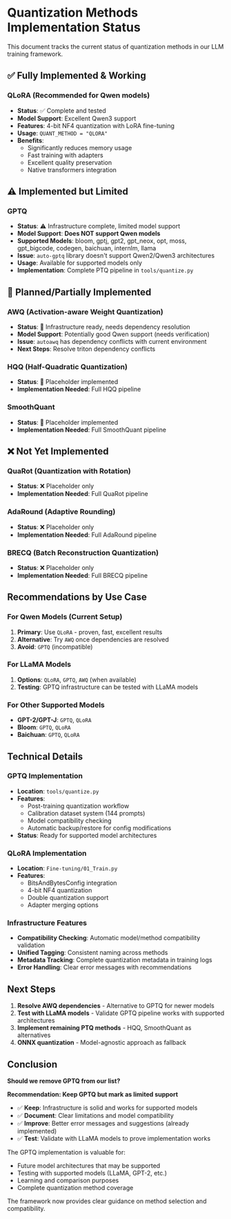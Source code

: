 # Quantization Methods Implementation Status

This document tracks the current status of quantization methods in our LLM training framework.

## ✅ Fully Implemented & Working

### QLoRA (Recommended for Qwen models)
- **Status**: ✅ Complete and tested
- **Model Support**: Excellent Qwen3 support
- **Features**: 4-bit NF4 quantization with LoRA fine-tuning
- **Usage**: `QUANT_METHOD = "QLORA"`
- **Benefits**: 
  - Significantly reduces memory usage
  - Fast training with adapters
  - Excellent quality preservation
  - Native transformers integration

## ⚠️ Implemented but Limited

### GPTQ
- **Status**: ⚠️ Infrastructure complete, limited model support
- **Model Support**: **Does NOT support Qwen models**
- **Supported Models**: bloom, gptj, gpt2, gpt_neox, opt, moss, gpt_bigcode, codegen, baichuan, internlm, llama
- **Issue**: `auto-gptq` library doesn't support Qwen2/Qwen3 architectures
- **Usage**: Available for supported models only
- **Implementation**: Complete PTQ pipeline in `tools/quantize.py`

## 🔄 Planned/Partially Implemented

### AWQ (Activation-aware Weight Quantization)
- **Status**: 🔄 Infrastructure ready, needs dependency resolution
- **Model Support**: Potentially good Qwen support (needs verification)
- **Issue**: `autoawq` has dependency conflicts with current environment
- **Next Steps**: Resolve triton dependency conflicts

### HQQ (Half-Quadratic Quantization)
- **Status**: 🔄 Placeholder implemented
- **Implementation Needed**: Full HQQ pipeline

### SmoothQuant
- **Status**: 🔄 Placeholder implemented  
- **Implementation Needed**: Full SmoothQuant pipeline

## ❌ Not Yet Implemented

### QuaRot (Quantization with Rotation)
- **Status**: ❌ Placeholder only
- **Implementation Needed**: Full QuaRot pipeline

### AdaRound (Adaptive Rounding)
- **Status**: ❌ Placeholder only
- **Implementation Needed**: Full AdaRound pipeline

### BRECQ (Batch Reconstruction Quantization)
- **Status**: ❌ Placeholder only
- **Implementation Needed**: Full BRECQ pipeline

## Recommendations by Use Case

### For Qwen Models (Current Setup)
1. **Primary**: Use `QLoRA` - proven, fast, excellent results
2. **Alternative**: Try `AWQ` once dependencies are resolved
3. **Avoid**: `GPTQ` (incompatible)

### For LLaMA Models
1. **Options**: `QLoRA`, `GPTQ`, `AWQ` (when available)
2. **Testing**: GPTQ infrastructure can be tested with LLaMA models

### For Other Supported Models
- **GPT-2/GPT-J**: `GPTQ`, `QLoRA`  
- **Bloom**: `GPTQ`, `QLoRA`
- **Baichuan**: `GPTQ`, `QLoRA`

## Technical Details

### GPTQ Implementation
- **Location**: `tools/quantize.py`
- **Features**: 
  - Post-training quantization workflow
  - Calibration dataset system (144 prompts)
  - Model compatibility checking
  - Automatic backup/restore for config modifications
- **Status**: Ready for supported model architectures

### QLoRA Implementation  
- **Location**: `Fine-tuning/01_Train.py`
- **Features**:
  - BitsAndBytesConfig integration
  - 4-bit NF4 quantization
  - Double quantization support
  - Adapter merging options

### Infrastructure Features
- **Compatibility Checking**: Automatic model/method compatibility validation
- **Unified Tagging**: Consistent naming across methods
- **Metadata Tracking**: Complete quantization metadata in training logs
- **Error Handling**: Clear error messages with recommendations

## Next Steps

1. **Resolve AWQ dependencies** - Alternative to GPTQ for newer models
2. **Test with LLaMA models** - Validate GPTQ pipeline works with supported architectures  
3. **Implement remaining PTQ methods** - HQQ, SmoothQuant as alternatives
4. **ONNX quantization** - Model-agnostic approach as fallback

## Conclusion

**Should we remove GPTQ from our list?**

**Recommendation: Keep GPTQ but mark as limited support**

- ✅ **Keep**: Infrastructure is solid and works for supported models
- ✅ **Document**: Clear limitations and model compatibility  
- ✅ **Improve**: Better error messages and suggestions (already implemented)
- ✅ **Test**: Validate with LLaMA models to prove implementation works

The GPTQ implementation is valuable for:
- Future model architectures that may be supported
- Testing with supported models (LLaMA, GPT-2, etc.)
- Learning and comparison purposes
- Complete quantization method coverage

The framework now provides clear guidance on method selection and compatibility.